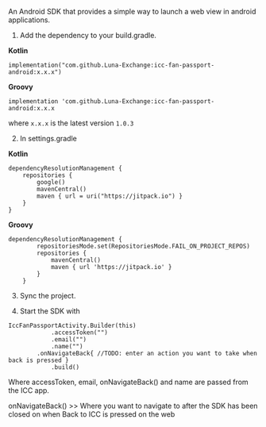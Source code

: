 An Android SDK that provides a simple way to launch a web view in android applications.


1. Add the dependency to your build.gradle.

**Kotlin** 

`implementation("com.github.Luna-Exchange:icc-fan-passport-android:x.x.x")`

**Groovy**

`implementation 'com.github.Luna-Exchange:icc-fan-passport-android:x.x.x`

where `x.x.x` is the latest version `1.0.3`

2. In settings.gradle

**Kotlin**

```
dependencyResolutionManagement {
    repositories {
        google()
        mavenCentral()
        maven { url = uri("https://jitpack.io") }
    }
}

```
        
        
**Groovy**

```
dependencyResolutionManagement {
		repositoriesMode.set(RepositoriesMode.FAIL_ON_PROJECT_REPOS)
		repositories {
			mavenCentral()
			maven { url 'https://jitpack.io' }
		}
	}
```

3. Sync the project.

4. Start the SDK with
``` 
IccFanPassportActivity.Builder(this)
            .accessToken("")
            .email("")
            .name("")
	    .onNavigateBack{ //TODO: enter an action you want to take when back is pressed }
            .build()
```
Where accessToken, email, onNavigateBack() and name are passed from the ICC app.

onNavigateBack() >> Where you want to navigate to after the SDK has been closed on when Back to ICC is pressed on the web
